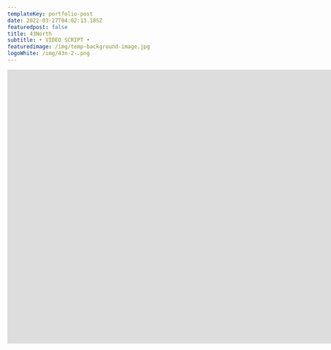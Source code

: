 ```yaml
---
templateKey: portfolio-post
date: 2022-03-27T04:02:13.185Z
featuredpost: false
title: 43North
subtitle: • VIDEO SCRIPT •
featuredimage: /img/temp-background-image.jpg
logoWhite: /img/43n-2-.png
---
```

<iframe width="51020" height="620" src="https://www.youtube.com/embed/VeASx6hNwzg" title="YouTube video player" frameborder="0" allow="accelerometer; autoplay; clipboard-write; encrypted-media; gyroscope; picture-in-picture" allowfullscreen></iframe>